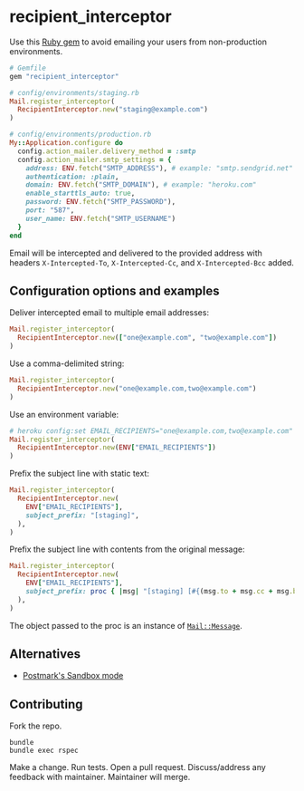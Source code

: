 # recipient_interceptor

Use this [Ruby gem](https://rubygems.org/gems/recipient_interceptor)
to avoid emailing your users from non-production environments.

```ruby
# Gemfile
gem "recipient_interceptor"

# config/environments/staging.rb
Mail.register_interceptor(
  RecipientInterceptor.new("staging@example.com")
)

# config/environments/production.rb
My::Application.configure do
  config.action_mailer.delivery_method = :smtp
  config.action_mailer.smtp_settings = {
    address: ENV.fetch("SMTP_ADDRESS"), # example: "smtp.sendgrid.net"
    authentication: :plain,
    domain: ENV.fetch("SMTP_DOMAIN"), # example: "heroku.com"
    enable_starttls_auto: true,
    password: ENV.fetch("SMTP_PASSWORD"),
    port: "587",
    user_name: ENV.fetch("SMTP_USERNAME")
  }
end
```

Email will be intercepted and delivered to the provided address with
headers `X-Intercepted-To`, `X-Intercepted-Cc`, and `X-Intercepted-Bcc` added.

## Configuration options and examples

Deliver intercepted email to multiple email addresses:

```ruby
Mail.register_interceptor(
  RecipientInterceptor.new(["one@example.com", "two@example.com"])
)
```

Use a comma-delimited string:

```ruby
Mail.register_interceptor(
  RecipientInterceptor.new("one@example.com,two@example.com")
)
```

Use an environment variable:

```ruby
# heroku config:set EMAIL_RECIPIENTS="one@example.com,two@example.com" --app staging
Mail.register_interceptor(
  RecipientInterceptor.new(ENV["EMAIL_RECIPIENTS"])
)
```

Prefix the subject line with static text:

```ruby
Mail.register_interceptor(
  RecipientInterceptor.new(
    ENV["EMAIL_RECIPIENTS"],
    subject_prefix: "[staging]",
  ),
)
```

Prefix the subject line with contents from the original message:

```ruby
Mail.register_interceptor(
  RecipientInterceptor.new(
    ENV["EMAIL_RECIPIENTS"],
    subject_prefix: proc { |msg| "[staging] [#{(msg.to + msg.cc + msg.bcc).sort.join(",")}]" }
  ),
)
```

The object passed to the proc is an instance of
[`Mail::Message`](https://www.rubydoc.info/github/mikel/mail/Mail/Message).

## Alternatives

- [Postmark's Sandbox mode](https://postmarkapp.com/developer/user-guide/sandbox-mode/server-sandbox-mode)

## Contributing

Fork the repo.

```
bundle
bundle exec rspec
```

Make a change.
Run tests.
Open a pull request.
Discuss/address any feedback with maintainer.
Maintainer will merge.
